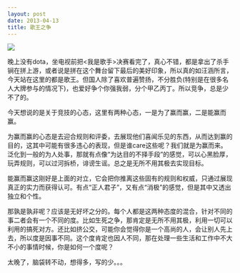 ```yaml
--- 
layout: post
date: 2013-04-13  
title: 歌王之争    
--- 
```


![](http://www.ashliu.com:8080/uploads/360150J9545R6-0.jpg)

晚上没有dota，坐电视前把<我是歌手>决赛看完了，真心不错，都是拿出了杀手锏在拼上游，或者说是拼在这个舞台留下最后的美好印象，所以真的如汪涵所言，今天站在这里的都是歌王。但国人除了喜欢普遍赞扬，不分胜负(特别是在很多名人大牌参与的情况下)，也爱好争个你强我弱，分个甲乙丙丁。所以竞争，总是少不了的。

今天想说的是关于竞技的心态，这里有两种心态，一是为了赢而赢，二是能赢而赢。

为赢而赢的心态是去迎合规则和评委，去展现他们喜闻乐见的东西，从而达到赢的目的，这其中可能有很多违心的表现，但是谁care这些呢？我们就是为赢而来。泛化到一般的为人处事，那就有点像“为达目的不择手段”的感觉，可以心黑脸厚，玩弄规则，可以过河拆桥，诽谤生谣。总之是无所不用其极去实现目标。

能赢而赢这刚好是上面的对立，它会把你推离这些固有的规则和权威，只通过展现真正的实力而获得认可。有点“正人君子”，又有点“消极”的感觉，但是其中又透出独立和个性。

那孰是孰非呢？应该是无好坏之分的。每个人都是这两种态度的混合，针对不同的事二者会有一个不同的度。比如生死之争，那肯定是无所不用其极，利用一切可以利用的搞死对方。还比如挤公交，可能你会觉得你是一个高尚的人，会让别人先上去，所以度是因事不同。这个度肯定也因人不同，那在处理一些生活和工作中不大不小的事情时候，你是如何一个度呢？

太晚了，脑袋转不动，想得多，写的少。。。